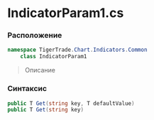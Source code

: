 
# IndicatorParam1.cs
### Расположение
```csharp
namespace TigerTrade.Chart.Indicators.Common  
    class IndicatorParam1
```

> Описание

### Синтаксис
```csharp
public T Get(string key, T defaultValue)
public T Get(string key)
```
